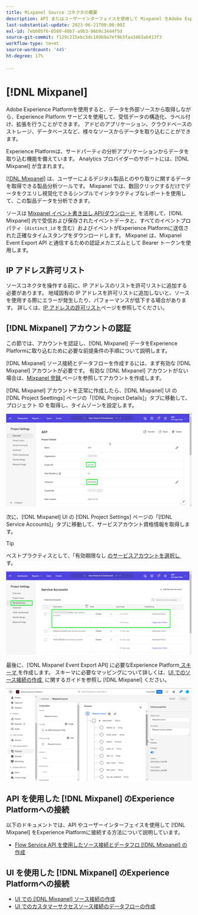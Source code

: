```yaml
---
title: Mixpanel Source コネクタの概要
description: API またはユーザーインターフェイスを使用して Mixpanel をAdobe Experience Platformに接続する方法について説明します。
last-substantial-update: 2023-06-21T00:00:00Z
exl-id: 7eb605f6-8580-40b7-a9b3-96b9c3444f5d
source-git-commit: f129c215ebc5dc169b9a7ef9b3faa3463ab413f3
workflow-type: tm+mt
source-wordcount: '445'
ht-degree: 17%

---
```


# [!DNL Mixpanel]

Adobe Experience Platformを使用すると、データを外部ソースから取得しながら、Experience Platform サービスを使用して、受信データの構造化、ラベル付け、拡張を行うことができます。 アドビのアプリケーション、クラウドベースのストレージ、データベースなど、様々なソースからデータを取り込むことができます。

Experience Platformは、サードパーティの分析アプリケーションからデータを取り込む機能を備えています。 Analytics プロバイダーのサポートには、[!DNL Mixpanel] が含まれます。

[[!DNL Mixpanel]](https://www.mixpanel.com) は、ユーザーによるデジタル製品とのやり取りに関するデータを取得できる製品分析ツールです。 Mixpanel では、数回クリックするだけでデータをクエリし視覚化できるシンプルでインタラクティブなレポートを使用して、この製品データを分析できます。

ソースは [Mixpanel イベント書き出し API/ダウンロード &#x200B;](https://developer.mixpanel.com/reference/raw-event-export) を活用して、[!DNL Mixpanel] 内で受信および保存されたイベントデータと、すべてのイベントプロパティ（`distinct_id` を含む）およびイベントがExperience Platformに送信された正確なタイムスタンプをダウンロードします。 Mixpanel は、Mixpanel Event Export API と通信するための認証メカニズムとして Bearer トークンを使用します。

## IP アドレス許可リスト

ソースコネクタを操作する前に、IP アドレスのリストを許可リストに追加する必要があります。 地域固有の IP アドレスを許可リストに追加しないと、ソースを使用する際にエラーが発生したり、パフォーマンスが低下する場合があります。 詳しくは、[IP アドレスの許可リスト](../../ip-address-allow-list.md)ページを参照してください。

## [!DNL Mixpanel] アカウントの認証

この節では、アカウントを認証し、[!DNL Mixpanel] データをExperience Platformに取り込むために必要な前提条件の手順について説明します。

[!DNL Mixpanel] ソース接続とデータフローを作成するには、まず有効な [!DNL Mixpanel] アカウントが必要です。 有効な [!DNL Mixpanel] アカウントがない場合は、[Mixpanel 登録 &#x200B;](https://mixpanel.com/register/) ページを参照してアカウントを作成します。

[!DNL Mixpanel] アカウントを正常に作成したら、[!DNL Mixpanel] UI の [!DNL Project Seettings] ページの「[!DNL Project Details]」タブに移動して、プロジェクト ID を取得し、タイムゾーンを設定します。

![mixpanel-project-settings](../../images/tutorials/create/mixpanel-export-events/mixpanel-project-settings.png)

次に、[!DNL Mixpanel] UI の [!DNL Project Settings] ページの「[!DNL Service Accounts]」タブに移動して、サービスアカウント資格情報を取得します。

>[!TIP]
>
>ベストプラクティスとして、「有効期限なし [&#x200B; のサービスアカウントを選択し &#x200B;](https://developer.mixpanel.com/reference/service-accounts#service-account-expiration) す。

![Mixpanel サービスアカウント &#x200B;](../../images/tutorials/create/mixpanel-export-events/mixpanel-service-account.png)

最後に、[!DNL Mixpanel Event Export API] に必要なExperience Platform[&#x200B; スキーマ &#x200B;](../../../xdm/schema/composition.md) を作成します。 スキーマに必要なマッピングについて詳しくは、[UI でのソース接続の作成 &#x200B;](../../tutorials/ui/create/analytics/mixpanel.md#additional-resources) に関するガイドを参照し  [!DNL Mixpanel]  ください。

![&#x200B; スキーマを作成 &#x200B;](../../images/tutorials/create/mixpanel-export-events/schema.png)

## API を使用した [!DNL Mixpanel] のExperience Platformへの接続

以下のドキュメントでは、API やユーザーインターフェイスを使用して [!DNL Mixpanel] をExperience Platformに接続する方法について説明しています。

* [Flow Service API を使用したソース接続とデータフロ  [!DNL Mixpanel]  の作成](../../tutorials/api/create/analytics/mixpanel.md)

## UI を使用した [!DNL Mixpanel] のExperience Platformへの接続

* [UI での  [!DNL Mixpanel]  ソース接続の作成](../../tutorials/ui/create/analytics/mixpanel.md)
* [UI でのカスタマーサクセスソース接続のデータフローの作成](../../tutorials/ui/dataflow/analytics.md)
